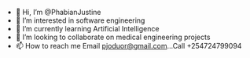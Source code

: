 - 👋 Hi, I’m @PhabianJustine
- 👀 I’m interested in software engineering
- 🌱 I’m currently learning Artificial  Intelligence
- 💞️ I’m looking to collaborate on medical engineering projects
- 📫 How to reach me Email pjoduor@gmail.com...Call +254724799094

<!---
PhabianJustine/PhabianJustine is a ✨ special ✨ repository because its `README.md` (this file) appears on your GitHub profile.
You can click the Preview link to take a look at your changes.
--->
